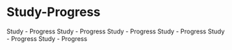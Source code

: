 # Study-Progress
Study - Progress
Study - Progress
Study - Progress
Study - Progress
Study - Progress
Study - Progress
